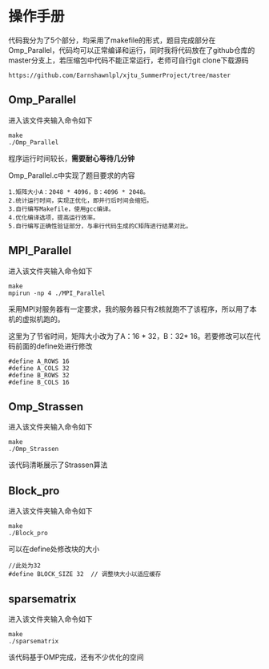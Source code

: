 # 操作手册

代码我分为了5个部分，均采用了makefile的形式，题目完成部分在Omp_Parallel，代码均可以正常编译和运行，同时我将代码放在了github仓库的master分支上，若压缩包中代码不能正常运行，老师可自行git clone下载源码

```
https://github.com/Earnshawnlpl/xjtu_SummerProject/tree/master
```

## Omp_Parallel

进入该文件夹输入命令如下

```
make
./Omp_Parallel
```

程序运行时间较长，**需要耐心等待几分钟**

Omp_Parallel.c中实现了题目要求的内容

```
1.矩阵大小A：2048 * 4096，B：4096 * 2048。
2.统计运行时间，实现正优化，即并行后时间会缩短。
3.自行编写Makefile，使用gcc编译。
4.优化编译选项，提高运行效率。
5.自行编写正确性验证部分，与串行代码生成的C矩阵进行结果对比。
```

## MPI_Parallel

进入该文件夹输入命令如下

```
make
mpirun -np 4 ./MPI_Parallel
```

采用MPI对服务器有一定要求，我的服务器只有2核就跑不了该程序，所以用了本机的虚拟机跑的。

这里为了节省时间，矩阵大小改为了A：16 * 32，B：32* 16。若要修改可以在代码前面的define处进行修改

```
#define A_ROWS 16
#define A_COLS 32
#define B_ROWS 32
#define B_COLS 16
```

## Omp_Strassen

进入该文件夹输入命令如下

```
make
./Omp_Strassen
```

该代码清晰展示了Strassen算法

## Block_pro

进入该文件夹输入命令如下

```
make
./Block_pro
```

可以在define处修改块的大小

```
//此处为32
#define BLOCK_SIZE 32  // 调整块大小以适应缓存
```

## sparsematrix

进入该文件夹输入命令如下

```
make
./sparsematrix
```

该代码基于OMP完成，还有不少优化的空间

